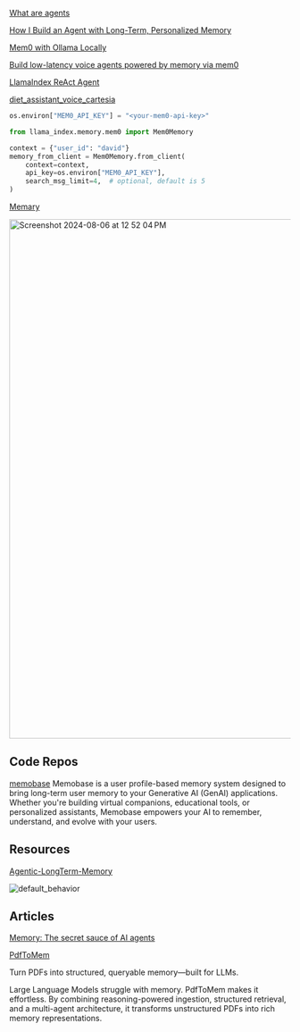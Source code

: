 [What are agents](https://newsletter.maartengrootendorst.com/p/a-visual-guide-to-llm-agents)

[How I Build an Agent with Long-Term, Personalized Memory](https://pub.towardsai.net/how-i-build-an-agent-with-long-term-personalized-memory-54b7f4272d5f)

[Mem0 with Ollama Locally](https://www.fahdmirza.com/2024/08/mem0-with-ollama-locally-memory-layer.html)

[Build low-latency voice agents powered by memory via mem0](https://docs.mem0.ai/integrations/pipecat)

[LlamaIndex ReAct Agent](https://docs.mem0.ai/examples/llama-index-mem0)

[diet_assistant_voice_cartesia](https://github.com/mem0ai/mem0/blob/main/examples/misc/diet_assistant_voice_cartesia.py)

```py
os.environ["MEM0_API_KEY"] = "<your-mem0-api-key>"

from llama_index.memory.mem0 import Mem0Memory

context = {"user_id": "david"}
memory_from_client = Mem0Memory.from_client(
    context=context,
    api_key=os.environ["MEM0_API_KEY"],
    search_msg_limit=4,  # optional, default is 5
)
```


[Memary](https://github.com/kingjulio8238/Memary)

<img width="930" alt="Screenshot 2024-08-06 at 12 52 04 PM" src="https://github.com/user-attachments/assets/d8f4dc02-54c2-4395-8864-49fb23522d51">

## Code Repos
[memobase](https://github.com/memodb-io/memobase)
Memobase is a user profile-based memory system designed to bring long-term user memory to your Generative AI (GenAI) applications. Whether you're building virtual companions, educational tools, or personalized assistants, Memobase empowers your AI to remember, understand, and evolve with your users.




## Resources

[Agentic-LongTerm-Memory](https://github.com/Farzad-R/Agentic-LongTerm-Memory)

![default_behavior](https://github.com/user-attachments/assets/86f06134-2c47-467c-8109-65dd95e90c94)


## Articles
[Memory: The secret sauce of AI agents](https://decodingml.substack.com/p/memory-the-secret-sauce-of-ai-agents)

[PdfToMem](https://github.com/alinvdu/PdfToMem)

Turn PDFs into structured, queryable memory—built for LLMs.

Large Language Models struggle with memory. PdfToMem makes it effortless.
By combining reasoning-powered ingestion, structured retrieval, and a multi-agent architecture, it transforms unstructured PDFs into rich memory representations.

